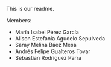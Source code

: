 This is our readme.

Members:
 - María Isabel Pérez García
 - Alison Estefania Agudelo Sepulveda
 - Saray Melina Báez Mesa
 - Andrés Felipe Gualteros Tovar
 - Sebastian Rodriguez Parra